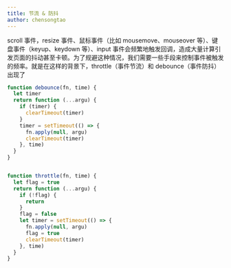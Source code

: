 ```yaml
---
title: 节流 & 防抖
author: chensongtao
---
```

scroll 事件，resize 事件、鼠标事件（比如 mousemove、mouseover 等）、键盘事件（keyup、keydown 等）、input 事件会频繁地触发回调，造成大量计算引发页面的抖动甚至卡顿。为了规避这种情况，我们需要一些手段来控制事件被触发的频率。就是在这样的背景下，throttle（事件节流）和 debounce（事件防抖）出现了
```javascript
function debounce(fn, time) {
  let timer
  return function (...argu) {
    if (timer) {
      clearTimeout(timer)
    }
    timer = setTimeout(() => {
      fn.apply(null, argu)
      clearTimeout(timer)
    }, time)
  }
}


function throttle(fn, time) {
  let flag = true
  return function (...argu) {
    if (!flag) {
      return
    }
    flag = false
    let timer = setTimeout(() => {
      fn.apply(null, argu)
      flag = true
      clearTimeout(timer)
    }, time)
  }
}
```
